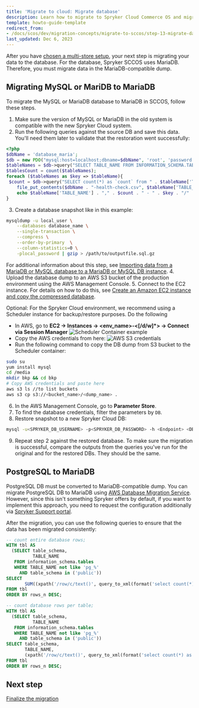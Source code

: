 ```yaml
---
title: 'Migrate to cloud: Migrate database'
description: Learn how to migrate to Spryker Cloud Commerce OS and migrate your data to the databse within your Spryker based project.
template: howto-guide-template
redirect_from:
- /docs/scos/dev/migration-concepts/migrate-to-sccos/step-13-migrate-database.html
last_updated: Dec 6, 2023
---
```


After you have [chosen a multi-store setup](/docs/dg/dev/upgrade-and-migrate/migrate-to-cloud/migrate-to-cloud-choose-a-multi-store-setup.html), your next step is migrating your data to the database. For the database, Spryker SCCOS uses MariaDB. Therefore, you must migrate data in the MariaDB-compatible dump.

## Migrating MySQL or MariDB to MariaDB

To migrate the MySQL or MariaDB database to MariaDB in SCCOS, follow these steps.

1. Make sure the version of MySQL or MariaDB in the old system is compatible with the new Spryker Cloud system.
2. Run the following queries against the source DB and save this data. You'll need them later to validate that the restoration went successfully:

```php
<?php
$dbName = 'database_maria';
$db = new PDO("mysql:host=localhost;dbname=$dbName", 'root', 'password');
$tableNames = $db->query("SELECT TABLE_NAME FROM INFORMATION_SCHEMA.TABLES WHERE TABLE_SCHEMA = '" . $dbName . "'")->fetchAll(PDO::FETCH_ASSOC);
$tablesCount = count($tableNames);
foreach ($tableNames as $key => $tableName){
 $count = $db->query("SELECT count(*) as `count` from " . $tableName['TABLE_NAME'])->fetchColumn();
    file_put_contents($dbName . "-health-check.csv", $tableName['TABLE_NAME'] . "," . $count . PHP_EOL, FILE_APPEND);
    echo $tableName['TABLE_NAME'] . "," . $count . " - " . $key . "/" . $tablesCount . PHP_EOL;
}

```

3. Create a database snapshot like in this example:

```bash
mysqldump -u local_user \
    --databases database_name \
    --single-transaction \
    --compress \
    --order-by-primary  \
    --column-statistics=0 \
    -plocal_password | gzip > /path/to/outputfile.sql.gz
```

For additional information about this step, see [Importing data from a MariaDB or MySQL database to a MariaDB or MySQL DB instance](https://docs.aws.amazon.com/AmazonRDS/latest/UserGuide/MySQL.Procedural.Importing.SmallExisting.html).
4. Upload the database dump to an AWS S3 bucket of the production environment using the AWS Management Console.
5. Connect to the EC2 instance. For details on how to do this, see [Create an Amazon EC2 instance and copy the compressed database](https://docs.aws.amazon.com/AmazonRDS/latest/UserGuide/MySQL.Procedural.Importing.NonRDSRepl.html#MySQL.Procedural.Importing.Import.Database).

Optional: For the Spryker Cloud environment, we recommend using a Scheduler instance for backup/restore purposes. Do the following
- In AWS, go to **EC2 → Instances → <env_name>-<[/d/w]*> → Connect via Session Manager**
  ![Scheduler Container example](https://spryker.s3.eu-central-1.amazonaws.com/docs/scos/dev/migration-concepts/migrate-to-paas/scheduler-container-example.png)
- Copy the AWS credentials from here:
  ![AWS S3 credentials](https://spryker.s3.eu-central-1.amazonaws.com/docs/scos/dev/migration-concepts/migrate-to-paas/aws-s3-credentials.png)
- Run the following command to copy the DB dump from S3 bucket to the Scheduler container:

```bash
sudo su
yum install mysql
cd /media
mkdir bkp && cd bkp
# Copy AWS credentials and paste here
aws s3 ls //to list buckets
aws s3 cp s3://<bucket_name>/<dump_name> .
```

6. In the AWS Management Console, go to **Parameter Store**.
7. To find the database credentials, filter the parameters by `DB`.
8. Restore snapshot to a new Spryker Cloud DB:

```bash
mysql -u<SPRYKER_DB_USERNAME> -p<SPRYKER_DB_PASSWORD> -h <Endpoint> <DB name> < <dump_name>.sql
```

9. Repeat step 2 against the restored database. To make sure the migration is successful, compare the outputs from the queries you've run for the original and for the restored DBs. They should be the same.

## PostgreSQL to MariaDB

PostgreSQL DB must be converted to MariaDB-compatible dump. You can migrate PostgreSQL DB to MariaDB using [AWS Database Migration Service](https://docs.aws.amazon.com/dms/latest/userguide/CHAP_Source.PostgreSQL.html). However, since this isn't something Spryker offers by default, if you want to implement this approach, you need to request the configuration additionally via [Spryker Support portal](https://support.spryker.com/).

After the migration, you can use the following queries to ensure that the data has been migrated consistently:

```sql
-- count entire database rows;
WITH tbl AS
  (SELECT table_schema,
          TABLE_NAME
   FROM information_schema.tables
   WHERE TABLE_NAME not like 'pg_%'
     AND table_schema in ('public'))
SELECT
       SUM((xpath('/row/c/text()', query_to_xml(format('select count(*) as c from %I.%I', table_schema, TABLE_NAME), FALSE, TRUE, '')))[1]::text::int) AS rows_n
FROM tbl
ORDER BY rows_n DESC;

-- count database rows per table;
WITH tbl AS
  (SELECT table_schema,
          TABLE_NAME
   FROM information_schema.tables
   WHERE TABLE_NAME not like 'pg_%'
     AND table_schema in ('public'))
SELECT table_schema,
       TABLE_NAME,
       (xpath('/row/c/text()', query_to_xml(format('select count(*) as c from %I.%I', table_schema, TABLE_NAME), FALSE, TRUE, '')))[1]::text::int AS rows_n
FROM tbl
ORDER BY rows_n DESC;
```

## Next step

[Finalize the migration](/docs/dg/dev/upgrade-and-migrate/migrate-to-cloud/migrate-to-cloud-finalize-the-migration.html)
